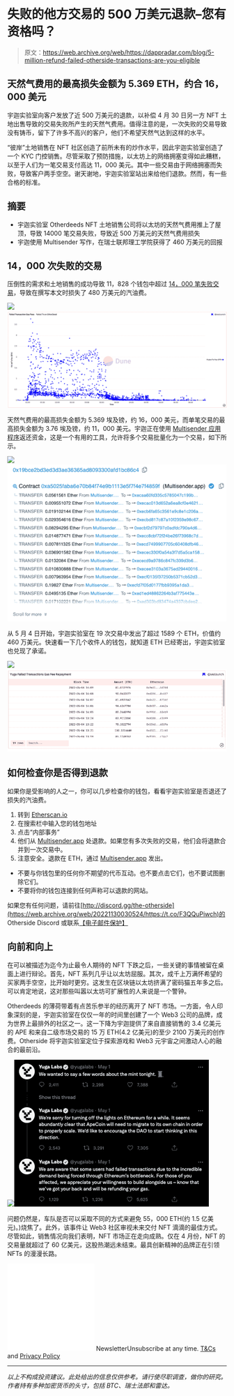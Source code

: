 # 失败的他方交易的 500 万美元退款–您有资格吗？

> 原文：<https://web.archive.org/web/https://dappradar.com/blog/5-million-refund-failed-otherside-transactions-are-you-eligible>

## 天然气费用的最高损失金额为 5.369 ETH，约合 16，000 美元

宇迦实验室向客户发放了近 500 万美元的退款，以补偿 4 月 30 日另一方 NFT 土地出售导致的交易失败所产生的天然气费用。值得注意的是，一次失败的交易导致没有铸币，留下了许多不高兴的客户，他们不希望天然气达到这样的水平。

“彼岸”土地销售在 NFT 社区创造了前所未有的炒作水平，因此宇迦实验室创造了一个 KYC 门控销售。尽管采取了预防措施，以太坊上的网络拥塞变得如此糟糕，以至于人们为一笔交易支付高达 11，000 美元。其中一些交易由于网络拥塞而失败，导致客户两手空空。谢天谢地，宇迦实验室站出来给他们退款。然而，有一些合格的标准。

## 摘要

*   宇迦实验室 Otherdeeds NFT 土地销售公司将以太坊的天然气费用推上了屋顶，导致 14000 笔交易失败，导致近 500 万美元的天然气费用损失
*   宇迦使用 Multisender 写作，在瑞士联邦理工学院获得了 460 万美元的回报

## 14，000 次失败的交易

压倒性的需求和土地销售的成功导致 11，828 个钱包中超过 [14，000 笔失败交易](https://web.archive.org/web/20221130030524/https://dune.com/sealaunch/Failed-Transactions-Gas-Cost-on-Otherdeed-Mint)，导致在撰写本文时损失了 480 万美元的汽油费。

![](img/18d6a4f0e6e67b095311f12ddaf7e0eb.png)![](img/f70598a7eaa6206bdd3e4e53a0baa6cd.png)

天然气费用的最高损失金额为 5.369 埃及镑，约 16，000 美元，而单笔交易的最高损失金额为 3.76 埃及镑，约 11，000 美元。宇迦正在使用 [Multisender 应用程序](https://web.archive.org/web/20221130030524/https://dappradar.com/ethereum/other/token-multisender)返还资金，这是一个有用的工具，允许将多个交易批量化为一个交易，如下所示。

![](img/6770ca180cabf20d5e9d0df2e784f887.png)![](img/f99af16dc8507cffaef3f2ed5d6741e7.png)

从 5 月 4 日开始，宇迦实验室在 19 次交易中发出了超过 1589 个 ETH，价值约 460 万美元。快速看一下几个收件人的钱包，就知道 ETH 已经寄出，宇迦实验室也兑现了承诺。

![](img/66838791dbca2f14aa78efc76f487598.png)![](img/87665c9c311e101b2552db7f0d536c6c.png)

## 如何检查你是否得到退款

如果你是受影响的人之一，你可以几步检查你的钱包，看看宇迦实验室是否退还了损失的汽油费。

1.  转到 [Etherscan.io](https://web.archive.org/web/20221130030524/http://etherscan.io/)
2.  在搜索栏中输入您的钱包地址
3.  点击“内部事务”
4.  他们从 [Multisender.app](https://web.archive.org/web/20221130030524/https://dappradar.com/ethereum/other/token-multisender) 处退款。如果您有多次失败的交易，他们会将退款合并到一次交易中。
5.  注意安全。退款在 ETH，通过 [Multisender.app](https://web.archive.org/web/20221130030524/https://dappradar.com/ethereum/other/token-multisender) 发出。

*   不要与你钱包里的任何你不期望的代币互动。也不要点击它们，也不要试图删除它们。
*   不要将你的钱包连接到任何声称可以退款的网站。

如果您有任何问题，请前往[http://discord.gg/the-otherside](https://web.archive.org/web/20221130030524/https://t.co/F3QQuPiwch)的 Otherside Discord 或联系[【电子邮件保护】](/web/20221130030524/https://dappradar.com/cdn-cgi/l/email-protection)

## 向前和向上

在可以被描述为迄今为止最令人期待的 NFT 下跌之后，一些关键的事情被留在桌面上进行辩论。首先，NFT 系列几乎让以太坊屈服。其次，成千上万满怀希望的买家两手空空，比开始时更穷。这发生在区块链以太坊挤满了密码猫五年多之后。可以肯定地说，这对那些叫嚣以太坊可扩展性的人来说是一个警钟。

Otherdeeds 的薄荷带着有点苦乐参半的经历离开了 NFT 市场。一方面，令人印象深刻的是，宇迦实验室在仅仅一年的时间里创建了一个 Web3 公司的品牌，成为世界上最排外的社区之一。这一下降为宇迦提供了来自直接销售的 3.4 亿美元的 APE 和来自二级市场交易的 15 万 ETH(4.2 亿美元)的至少 2100 万美元的创作费。Otherside 将宇迦实验室定位于探索游戏和 Web3 元宇宙之间激动人心的融合的最前沿。

![](img/512ab1a375b38e91f680f3a8601a2d3b.png)![](img/c1a0d0187b4595418eaf8922033ed5fd.png)

问题仍然是，车队是否可以采取不同的方式来避免 55，000 ETH(约 1.5 亿美元)。)烧焦了。此外，该事件让 Web3 社区审视未来交付 NFT 滴滴的最佳方式。尽管如此，销售情况向我们表明，NFT 市场正在走向成熟。仅在 4 月份，NFT 的交易量就超过了 60 亿美元，这股热潮远未结束。最具创新精神的品牌正在引领 NFTs 的漫漫长路。

![](img/6d5a4a2d609c56e1a5771717e54ba759.png) NewsletterUnsubscribe at any time. [T&Cs](https://web.archive.org/web/20221130030524/https://dappradar.com/terms) and [Privacy Policy](https://web.archive.org/web/20221130030524/https://dappradar.com/privacy-policy)

* * *

*以上不构成投资建议。此处给出的信息仅供参考。请行使尽职调查，做你的研究。作者持有多种加密货币的头寸，包括 BTC、瑞士法郎和雷达。*